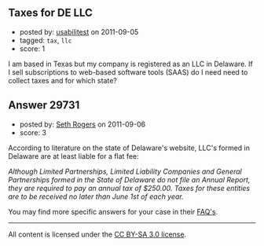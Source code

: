## Taxes for DE LLC

- posted by: [usabilitest](https://stackexchange.com/users/-1/3024-usabilitest) on 2011-09-05
- tagged: `tax`, `llc`
- score: 1

I am based in Texas but my company is registered as an LLC in Delaware. If I sell subscriptions to web-based software tools (SAAS) do I need need to collect taxes and for which state?


## Answer 29731

- posted by: [Seth Rogers](https://stackexchange.com/users/-1/13038-seth-rogers) on 2011-09-06
- score: 3

<p>According to literature on the state of Delaware's website, LLC's formed in Delaware are at least liable for a flat fee:</p>

<p><em>Although Limited Partnerships, Limited Liability Companies and General Partnerships formed in the State of Delaware do not file an Annual Report, they are required to pay an annual tax of $250.00.  Taxes for these entities are to be received no later than June 1st of each year.</em></p>

<p>You may find more specific answers for your case in their <a href="http://corp.delaware.gov/taxfaq.shtml" rel="nofollow">FAQ's</a>.</p>




---

All content is licensed under the [CC BY-SA 3.0 license](https://creativecommons.org/licenses/by-sa/3.0/).
